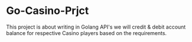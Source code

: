 # Go-Casino-Prjct
This project is about writing in Golang API's we will credit &amp; debit account balance for respective Casino players based on the requirements.
